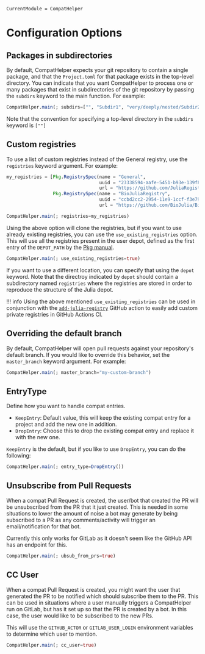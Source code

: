 ```@meta
CurrentModule = CompatHelper
```

# Configuration Options

## Packages in subdirectories

By default, CompatHelper expects your git repository to contain a single package, and that the `Project.toml` for that package exists in the top-level directory. You can indicate that you want CompatHelper to process one or many packages that exist in subdirectories of the git repository by passing the `subdirs` keyword to the main function. For example:
```julia
CompatHelper.main(; subdirs=["", "Subdir1", "very/deeply/nested/Subdir2"])
```
Note that the convention for specifying a top-level directory in the `subdirs` keyword is `[""]`

## Custom registries

To use a list of custom registries instead of the General registry, use the `registries` keyword argument. For example:
```julia
my_registries = [Pkg.RegistrySpec(name = "General",
                                  uuid = "23338594-aafe-5451-b93e-139f81909106",
                                  url = "https://github.com/JuliaRegistries/General.git"),
                 Pkg.RegistrySpec(name = "BioJuliaRegistry",
                                  uuid = "ccbd2cc2-2954-11e9-1ccf-f3e7900901ca",
                                  url = "https://github.com/BioJulia/BioJuliaRegistry.git")]

CompatHelper.main(; registries=my_registries)
```

Using the above option will clone the registries, but if you want to use already existing registries,
you can use the `use_existing_registries` option. This will use all the registries present in the user depot,
defined as the first entry of the `DEPOT_PATH` by the [Pkg manual](https://pkgdocs.julialang.org/v1/glossary/).
```julia
CompatHelper.main(; use_existing_registries=true)
```

If you want to use a different location, you can specify that using the `depot` keyword.
Note that the directroy indicated by `depot` should contain a subdirectory named `registries` where the registries
are stored in order to reproduce the structure of the Julia depot.

!!! info
    Using the above mentioned `use_existing_registries` can be used in conjunction with the [`add-julia-registry`](https://github.com/julia-actions/add-julia-registry) GitHub action to easily add custom private registries in GitHub Actions CI.

## Overriding the default branch

By default, CompatHelper will open pull requests against your repository's default branch. If you would like to override this behavior, set the `master_branch` keyword argument. For example:
```julia
CompatHelper.main(; master_branch="my-custom-branch")
```

## EntryType

Define how you want to handle compat entries.

- `KeepEntry`: Default value, this will keep the existing compat entry for a project and add the new one in addition.
- `DropEntry`: Choose this to drop the existing compat entry and replace it with the new one.

`KeepEntry` is the default, but if you like to use `DropEntry`, you can do the following:
```julia
CompatHelper.main(; entry_type=DropEntry())
```

## Unsubscribe from Pull Requests

When a compat Pull Request is created, the user/bot that created the PR will be unsubscribed from the PR that it just created. This is needed in some situations to lower the amount of noise a bot may generate by being subscribed to a PR as any comments/activity will trigger an email/notification for that bot.

Currently this only works for GitLab as it doesn't seem like the GitHub API has an endpoint for this.
```julia
CompatHelper.main(; ubsub_from_prs=true)
```

## CC User

When a compat Pull Request is created, you might want the user that generated the PR to be notified which should subscribe them to the PR. This can be used in situations where a user manually triggers a CompatHelper run on GitLab, but has it set up so that the PR is created by a bot. In this case, the user would like to be subscribed to the new PRs.

This will use the `GITHUB_ACTOR` or `GITLAB_USER_LOGIN` environment variables to determine which user to mention.

```julia
CompatHelper.main(; cc_user=true)
```

